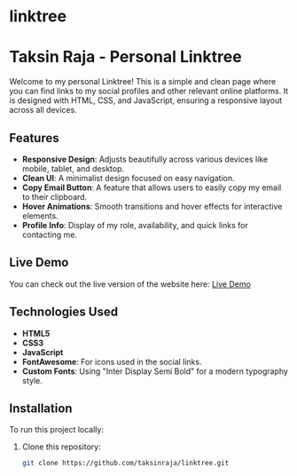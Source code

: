 # linktree

# Taksin Raja - Personal Linktree

Welcome to my personal Linktree! This is a simple and clean page where you can find links to my social profiles and other relevant online platforms. It is designed with HTML, CSS, and JavaScript, ensuring a responsive layout across all devices.

## Features

- **Responsive Design**: Adjusts beautifully across various devices like mobile, tablet, and desktop.
- **Clean UI**: A minimalist design focused on easy navigation.
- **Copy Email Button**: A feature that allows users to easily copy my email to their clipboard.
- **Hover Animations**: Smooth transitions and hover effects for interactive elements.
- **Profile Info**: Display of my role, availability, and quick links for contacting me.

## Live Demo

You can check out the live version of the website here:
[Live Demo](https://taksinraja.github.io/linktree/)

## Technologies Used

- **HTML5**
- **CSS3**
- **JavaScript**
- **FontAwesome**: For icons used in the social links.
- **Custom Fonts**: Using "Inter Display Semi Bold" for a modern typography style.

## Installation

To run this project locally:

1. Clone this repository:
   ```bash
   git clone https://github.com/taksinraja/linktree.git
